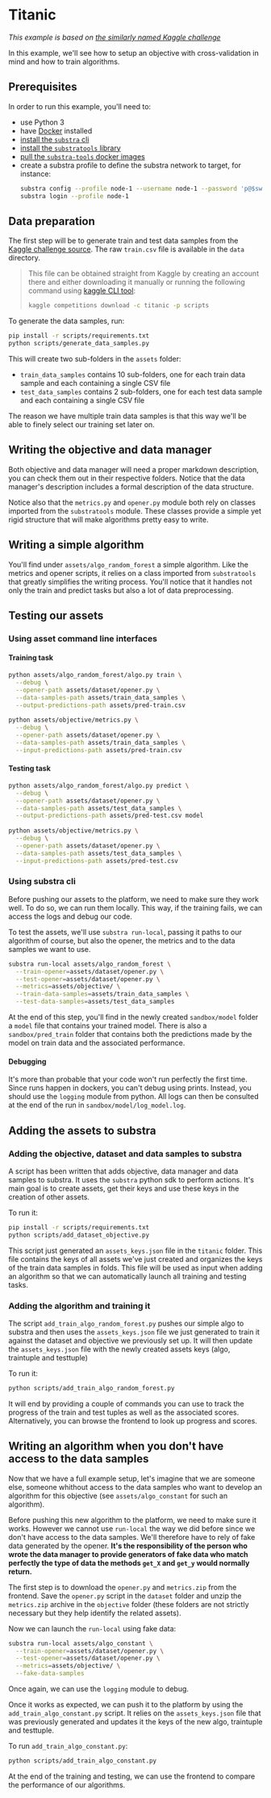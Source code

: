 # Titanic

*This example is based on [the similarly named Kaggle challenge](https://www.kaggle.com/c/titanic/overview)*

In this example, we'll see how to setup an objective with cross-validation in mind and how to train algorithms.

## Prerequisites

In order to run this example, you'll need to:

* use Python 3
* have [Docker](https://www.docker.com/) installed
* [install the `substra` cli](../../README.md#install)
* [install the `substratools` library](https://github.com/substrafoundation/substra-tools)
* [pull the `substra-tools` docker images](https://github.com/substrafoundation/substra-tools#pull-from-private-docker-registry)
* create a substra profile to define the substra network to target, for instance:
    ```sh
    substra config --profile node-1 --username node-1 --password 'p@$swr0d44' http://substra-backend.node-1.com
    substra login --profile node-1
    ```

## Data preparation

The first step will be to generate train and test data samples from the 
[Kaggle challenge source](https://www.kaggle.com/c/titanic/data). The raw `train.csv` file is available in the `data` 
directory.

> This file can be obtained straight from Kaggle by creating an account there and either downloading it manually or 
> running the following command using 
>[kaggle CLI tool](https://www.kaggle.com/docs/api#getting-started-installation-&-authentication): 
> ```sh
> kaggle competitions download -c titanic -p scripts
> ```

To generate the data samples, run:
```sh
pip install -r scripts/requirements.txt
python scripts/generate_data_samples.py
```

This will create two sub-folders in the `assets` folder:
* `train_data_samples` contains 10 sub-folders, one for each train data sample and each containing a single CSV file
* `test_data_samples` contains 2 sub-folders, one for each test data sample and each containing a single CSV file

The reason we have multiple train data samples is that this way we'll be able to finely select our training set later 
on.

## Writing the objective and data manager

Both objective and data manager will need a proper markdown description, you can check them out in their respective 
folders. Notice that the data manager's description includes a formal description of the data structure.

Notice also that the `metrics.py` and `opener.py` module both rely on classes imported from the `substratools` module. 
These classes provide a simple yet rigid structure that will make algorithms pretty easy to write.

## Writing a simple algorithm

You'll find under `assets/algo_random_forest` a simple algorithm. Like the metrics and opener scripts, it relies on a 
class imported from `substratools` that greatly simplifies the writing process. You'll notice that it handles not only
the train and predict tasks but also a lot of data preprocessing.

## Testing our assets

### Using asset command line interfaces

#### Training task

```sh
python assets/algo_random_forest/algo.py train \
  --debug \
  --opener-path assets/dataset/opener.py \
  --data-samples-path assets/train_data_samples \
  --output-predictions-path assets/pred-train.csv
  
python assets/objective/metrics.py \
  --debug \
  --opener-path assets/dataset/opener.py \
  --data-samples-path assets/train_data_samples \
  --input-predictions-path assets/pred-train.csv
 ```

#### Testing task

```sh
python assets/algo_random_forest/algo.py predict \
  --debug \
  --opener-path assets/dataset/opener.py \
  --data-samples-path assets/test_data_samples \
  --output-predictions-path assets/pred-test.csv model
  
python assets/objective/metrics.py \
  --debug \
  --opener-path assets/dataset/opener.py \
  --data-samples-path assets/test_data_samples \
  --input-predictions-path assets/pred-test.csv
```

### Using substra cli

Before pushing our assets to the platform, we need to make sure they work well. To do so, we can run them locally. This 
way, if the training fails, we can access the logs and debug our code.

To test the assets, we'll use `substra run-local`, passing it paths to our algorithm of course, but also the opener, 
the metrics and to the data samples we want to use.

```sh
substra run-local assets/algo_random_forest \
  --train-opener=assets/dataset/opener.py \
  --test-opener=assets/dataset/opener.py \
  --metrics=assets/objective/ \
  --train-data-samples=assets/train_data_samples \
  --test-data-samples=assets/test_data_samples
```

At the end of this step, you'll find in the newly created `sandbox/model` folder a `model` file that contains your 
trained model. There is also a `sandbox/pred_train` folder that contains both the predictions made by the model on 
train data and the associated performance.

#### Debugging

It's more than probable that your code won't run perfectly the first time. Since runs happen in dockers, you can't 
debug using prints. Instead, you should use the `logging` module from python. All logs can then be consulted at the end 
of the run in  `sandbox/model/log_model.log`.

## Adding the assets to substra

### Adding the objective, dataset and data samples to substra

A script has been written that adds objective, data manager and data samples to substra. It uses the `substra` python 
sdk to perform actions. It's main goal is to create assets, get their keys and use these keys in the creation of other
assets.

To run it:

```sh
pip install -r scripts/requirements.txt
python scripts/add_dataset_objective.py
```

This script just generated an `assets_keys.json` file in the `titanic` folder. This file contains the keys of all assets 
we've just created and organizes the keys of the train data samples in folds. This file will be used as input when 
adding an algorithm so that we can automatically launch all training and testing tasks.


### Adding the algorithm and training it

The script `add_train_algo_random_forest.py` pushes our simple algo to substra and then uses the `assets_keys.json` file 
we just generated to train it against the dataset and objective we previously set up. It will then update the 
`assets_keys.json` file with the newly created assets keys (algo, traintuple and testtuple)

To run it:

```sh
python scripts/add_train_algo_random_forest.py
```

It will end by providing a couple of commands you can use to track the progress of the train and test tuples as well 
as the associated scores. Alternatively, you can browse the frontend to look up progress and scores.

## Writing an algorithm when you don't have access to the data samples

Now that we have a full example setup, let's imagine that we are someone else, someone whithout access to the data 
samples who want to develop an algorithm for this objective (see `assets/algo_constant` for such an algorithm).

Before pushing this new algorithm to the platform, we need to make sure it works. However we cannot use `run-local` the 
way we did before since we don't have access to the data samples. We'll therefore have to rely of fake data generated 
by the opener. **It's the responsibility of the person who wrote the data manager to provide generators of fake data 
who match perfectly the type of data the methods `get_X` and `get_y` would normally return.**

The first step is to download the `opener.py` and `metrics.zip` from the frontend. Save the `opener.py` script in the 
`dataset` folder and unzip the `metrics.zip` archive in the `objective` folder (these folders are not strictly necessary 
but they help identify the related assets).

Now we can launch the `run-local` using fake data:

```sh
substra run-local assets/algo_constant \
  --train-opener=assets/dataset/opener.py \
  --test-opener=assets/dataset/opener.py \
  --metrics=assets/objective/ \
  --fake-data-samples
```

Once again, we can use the `logging` module to debug.

Once it works as expected, we can push it to the platform by using the `add_train_algo_constant.py` script. It relies 
on the `assets_keys.json` file that was previously generated and updates it the keys of the new algo, traintuple and 
testtuple.

To run `add_train_algo_constant.py`:

```sh
python scripts/add_train_algo_constant.py
```

At the end of the training and testing, we can use the frontend to compare the performance of our algorithms.
